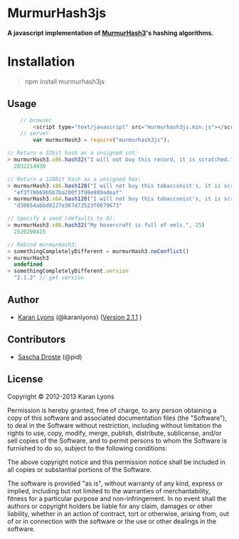 # MurmurHash3js
**A javascript implementation of [MurmurHash3](http://code.google.com/p/smhasher/source/browse/trunk/MurmurHash3.cpp?spec=svn145&r=144)'s hashing algorithms.**

# Installation
> npm install murmurhash3js

## Usage
```javascript
    // browser
        <script type="text/javascript" src="murmurhash3js.min.js"></script>
    // server
        var murmurHash3 = require("murmurhash3js");
```

```javascript
// Return a 32bit hash as a unsigned int:
> murmurHash3.x86.hash32("I will not buy this record, it is scratched.")
  2832214938

// Return a 128bit hash as a unsigned hex:
> murmurHash3.x86.hash128("I will not buy this tobacconist's, it is scratched.")
  "ef3f78669b5b7ba200f3f98e889adeaf"
> murmurHash3.x64.hash128("I will not buy this tobacconist's, it is scratched.")
  "d30654abbd8227e367d73523f0079673"

// Specify a seed (defaults to 0):
> murmurHash3.x86.hash32("My hovercraft is full of eels.", 25)
  2520298415

// Rebind murmurHash3:
> somethingCompletelyDifferent = murmurHash3.noConflict()
> murmurHash3
  undefined
> somethingCompletelyDifferent.version
  "2.1.2" // get version
```

## Author

* [Karan Lyons](https://github.com/karanlyons/) (@karanlyons) ([Version 2.1.1](https://github.com/karanlyons/murmurHash3.js/blob/03bac51479581ab53e3b224ac474f4df69a89029/murmurHash3.js) )

## Contributors

* [Sascha Droste](https://github.com/pid/) (@pid)


## License

Copyright © 2012-2013 Karan Lyons

Permission is hereby granted, free of charge, to any person obtaining a copy of this software and associated documentation files (the "Software"), to deal in the Software without restriction, including without limitation the rights to use, copy, modify, merge, publish, distribute, sublicense, and/or sell copies of the Software, and to permit persons to whom the Software is furnished to do so, subject to the following conditions:

The above copyright notice and this permission notice shall be included in all copies or substantial portions of the Software.

The software is provided "as is", without warranty of any kind, express or implied, including but not limited to the warranties of merchantability, fitness for a particular purpose and non-infringement. In no event shall the authors or copyright holders be liable for any claim, damages or other liability, whether in an action of contract, tort or otherwise, arising from, out of or in connection with the software or the use or other dealings in the software.
